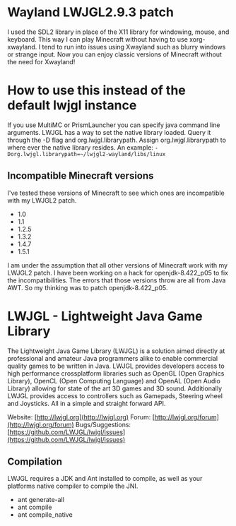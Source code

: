 # Wayland LWJGL2.9.3 patch
I used the SDL2 library in place of the X11 library for windowing, mouse, and keyboard. This way I can play Minecraft without having to use xorg-xwayland. I tend to run into issues using Xwayland such as blurry windows or strange input. Now you can enjoy classic versions of Minecraft without the need for Xwayland!

# How to use this instead of the default lwjgl instance
If you use MultiMC or PrismLauncher you can specify java command line arguments. LWJGL has a way to set the native library loaded. Query it through the -D flag and org.lwjgl.librarypath. Assign org.lwjgl.librarypath to where ever the native library resides. An example:
`
-Dorg.lwjgl.librarypath=~/lwjgl2-wayland/libs/linux
`

## Incompatible Minecraft versions
I've tested these versions of Minecraft to see which ones are incompatible with my LWJGL2 patch.
- 1.0
- 1.1
- 1.2.5
- 1.3.2
- 1.4.7
- 1.5.1

I am under the assumption that all other versions of Minecraft work with my LWJGL2 patch. I have been working on a hack for openjdk-8.422_p05 to fix the incompatibilities. The errors that those versions throw are all from Java AWT. So my thinking was to patch openjdk-8.422_p05.

LWJGL - Lightweight Java Game Library
======

The Lightweight Java Game Library (LWJGL) is a solution aimed directly at professional and amateur Java programmers alike to enable commercial quality games to be written in Java. 
LWJGL provides developers access to high performance crossplatform libraries such as OpenGL (Open Graphics Library), OpenCL (Open Computing Language) and OpenAL (Open Audio Library) allowing for state of the art 3D games and 3D sound.
Additionally LWJGL provides access to controllers such as Gamepads, Steering wheel and Joysticks.
All in a simple and straight forward API.

Website: [http://lwjgl.org](http://lwjgl.org)
Forum: [http://lwjgl.org/forum](http://lwjgl.org/forum)
Bugs/Suggestions: [https://github.com/LWJGL/lwjgl/issues](https://github.com/LWJGL/lwjgl/issues)

Compilation
-----------

LWJGL requires a JDK and Ant installed to compile, as well as your platforms native compiler to compile the JNI.

* ant generate-all
* ant compile
* ant compile_native
